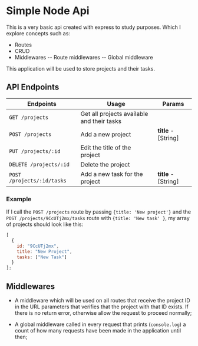 # Simple Node Api

This is a very basic api created with express to study purposes. Which I explore concepts such as:

- Routes
- CRUD
- Middlewares
-- Route middlewares
-- Global middleware

This application will be used to store projects and their tasks.

## API Endpoints

| Endpoints                  | Usage                                      | Params               |
| -------------------------- | ------------------------------------------ | -------------------- |
| `GET /projects`            | Get all projects available and their tasks |                      |
| `POST /projects`           | Add a new project                          | **title** - [String] |
| `PUT /projects/:id`        | Edit the title of the project              |                      |
| `DELETE /projects/:id`     | Delete the project                         |                      |
| `POST /projects/:id/tasks` | Add a new task for the project             | **title** - [String] |

### Example

If I call the `POST /projects` route by passing `{title: 'New project'}` and the `POST /projects/9CcUTj2mx/tasks` route with `{title: 'New task' }`, my array of projects should look like this:

```js
[
  {
    id: "9CcUTj2mx",
    title: "New Project",
    tasks: ["New Task"]
  }
];
```

## Middlewares

- A middleware which will be used on all routes that receive the project ID in the URL parameters that verifies that the project with that ID exists. If there is no return error, otherwise allow the request to proceed normally;

- A global middleware called in every request that prints (`console.log`) a count of how many requests have been made in the application until then;
